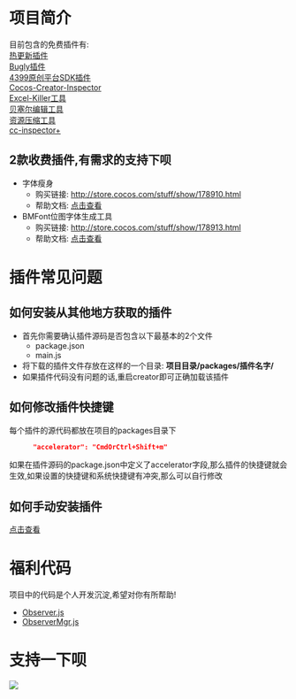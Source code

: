 # 项目简介
目前包含的免费插件有:  
[热更新插件](packages/hot-update-tools/README.md)  
[Bugly插件](packages/plugin-bugly/README.md)   
[4399原创平台SDK插件](packages/plugin-4399-web-js-sdk/README.md)    
[Cocos-Creator-Inspector](CocosCreatorInspector/README.md)  
[Excel-Killer工具](packages/excel-killer/README.md)    
[贝塞尔编辑工具](packages/bezier/README.md)      
[资源压缩工具](packages/res-compress/README.md)         
[cc-inspector+](doc/cc-inspector-v2/index.md)    

## 2款收费插件,有需求的支持下呗
- 字体瘦身
    - 购买链接: http://store.cocos.com/stuff/show/178910.html
    - 帮助文档: [点击查看](doc/ttf/README.md)
- BMFont位图字体生成工具
    - 购买链接: http://store.cocos.com/stuff/show/178913.html
    - 帮助文档: [点击查看](doc/bitmap-font/README.md)

# 插件常见问题
## 如何安装从其他地方获取的插件
- 首先你需要确认插件源码是否包含以下最基本的2个文件
    - package.json
    - main.js
- 将下载的插件文件存放在这样的一个目录: **项目目录/packages/插件名字/**
- 如果插件代码没有问题的话,重启creator即可正确加载该插件


## 如何修改插件快捷键
每个插件的源代码都放在项目的packages目录下
```json
      "accelerator": "CmdOrCtrl+Shift+m"
```
如果在插件源码的package.json中定义了accelerator字段,那么插件的快捷键就会生效,如果设置的快捷键和系统快捷键有冲突,那么可以自行修改

## 如何手动安装插件
[点击查看](doc/installPlugin.md)

# 福利代码
项目中的代码是个人开发沉淀,希望对你有所帮助!     
- [Observer.js](assets/core/Observer.js)
- [ObserverMgr.js](assets/core/ObserverMgr.js)    
# 支持一下呗
![](CocosCreatorInspector/src/assets/images/money.jpg)
